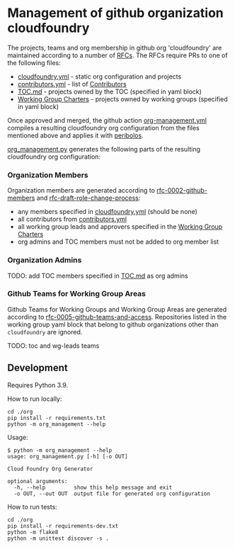 # Management of github organization cloudfoundry

The projects, teams and org membership in github org 'cloudfoundry' are maintained according to a number of [RFCs](https://github.com/cloudfoundry/community/tree/main/toc/rfc). The RFCs require PRs to one of the following files:

- [cloudfoundry.yml](https://github.com/cloudfoundry/community/blob/main/org/cloudfoundry.yml) - static org configuration and projects
- [contributors.yml](https://github.com/cloudfoundry/community/blob/main/org/contributors.yml) - list of [Contributors](https://github.com/cloudfoundry/community/blob/main/toc/ROLES.md#contributor)
- [TOC.md](https://github.com/cloudfoundry/community/blob/main/toc/TOC.md) - projects owned by the TOC (specified in yaml block)
- [Working Group Charters](https://github.com/cloudfoundry/community/tree/main/toc/working-groups) - projects owned by working groups (specified in yaml block)

Once approved and merged, the github action [org-management.yml](https://github.com/cloudfoundry/community/actions/workflows/org-management.yml) compiles a resulting cloudfoundry org configuration from the files mentioned above and applies it with [peribolos](https://github.com/kubernetes/test-infra/tree/master/prow/cmd/peribolos).

[org_management.py](https://github.com/cloudfoundry/community/blob/main/org/org-management.py) generates the following parts of the resulting cloudfoundry org configuration:

### Organization Members
Organization members are generated according to [rfc-0002-github-members](https://github.com/cloudfoundry/community/blob/main/toc/rfc/rfc-0002-github-members.md) and [rfc-draft-role-change-process](https://github.com/cloudfoundry/community/pull/248):
- any members specified in [cloudfoundry.yml](https://github.com/cloudfoundry/community/blob/main/org/cloudfoundry.yml) (should be none)
- all contributors from [contributors.yml](https://github.com/cloudfoundry/community/blob/main/org/contributors.yml)
- all working group leads and approvers specified in the [Working Group Charters](https://github.com/cloudfoundry/community/tree/main/toc/working-groups)
- org admins and TOC members must not be added to org member list

### Organization Admins
TODO: add TOC members specified in [TOC.md](https://github.com/cloudfoundry/community/blob/main/toc/TOC.md) as org admins

### Github Teams for Working Group Areas
Github Teams for Working Groups and Working Group Areas are generated according to [rfc-0005-github-teams-and-access](https://github.com/cloudfoundry/community/blob/main/toc/rfc/rfc-0005-github-teams-and-access.md).
Repositories listed in the working group yaml block that belong to github organizations other than `cloudfoundry` are ignored.

TODO: toc and wg-leads teams

## Development

Requires Python 3.9.

How to run locally:
```
cd ./org
pip install -r requirements.txt
python -m org_management --help
```

Usage:
```
$ python -m org_management --help
usage: org_management.py [-h] [-o OUT]

Cloud Foundry Org Generator

optional arguments:
  -h, --help         show this help message and exit
  -o OUT, --out OUT  output file for generated org configuration
```

How to run tests:
```
cd ./org
pip install -r requirements-dev.txt
python -m flake8
python -m unittest discover -s .
```